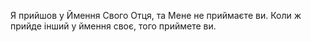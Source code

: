 Я прийшов у Ймення Свого Отця, та Мене не приймаєте ви. Коли ж прийде інший у ймення своє, того приймете ви.